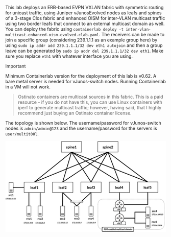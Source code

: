 This lab deploys an ERB-based EVPN VXLAN fabric with symmetric routing for unicast traffic, using Juniper vJunosEvolved nodes as leafs and spines of a 3-stage Clos fabric and enhanced OISM for inter-VLAN multicast traffic using two border leafs that connect to an external multicast domain as well. You can deploy the fabric using `containerlab deploy -t inter-vlan-multicast-enhanced-oism-evolved.clab.yaml`. The receivers can be made to join a specific group (considering 239.1.1.1 as an example group here) by using `sudo ip addr add 239.1.1.1/32 dev eth1 autojoin` and then a group leave can be generated by `sudo ip addr del 239.1.1.1/32 dev eth1`. Make sure you replace `eth1` with whatever interface you are using. 

> [!IMPORTANT]
> Minimum Containerlab version for the deployment of this lab is v0.62. A bare metal server is needed for vJunos-switch nodes. Running Containerlab in a VM will not work.  

>Ostinato containers are multicast sources in this fabric. This is a paid resource - if you do not have this, you can use Linux containers with iperf to generate multicast traffic; however, having said, that I highly recommend just buying an Ostinato container license.  

The topology is shown below. The username/password for vJunos-switch nodes is `admin/admin@123` and the username/password for the servers is `user/multit00l`.

![inter-vlan-multicast-external-mrouter-topology](/static/images/juniper-inter-subnet-multicast-enhanced-oism.png)